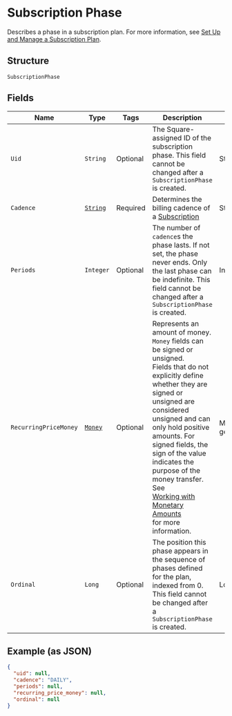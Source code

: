 
# Subscription Phase

Describes a phase in a subscription plan. For more information, see
[Set Up and Manage a Subscription Plan](https://developer.squareup.com/docs/subscriptions-api/setup-plan).

## Structure

`SubscriptionPhase`

## Fields

| Name | Type | Tags | Description | Getter |
|  --- | --- | --- | --- | --- |
| `Uid` | `String` | Optional | The Square-assigned ID of the subscription phase. This field cannot be changed after a `SubscriptionPhase` is created. | String getUid() |
| `Cadence` | [`String`](../../doc/models/subscription-cadence.md) | Required | Determines the billing cadence of a [Subscription](../../doc/models/subscription.md) | String getCadence() |
| `Periods` | `Integer` | Optional | The number of `cadence`s the phase lasts. If not set, the phase never ends. Only the last phase can be indefinite. This field cannot be changed after a `SubscriptionPhase` is created. | Integer getPeriods() |
| `RecurringPriceMoney` | [`Money`](../../doc/models/money.md) | Optional | Represents an amount of money. `Money` fields can be signed or unsigned.<br>Fields that do not explicitly define whether they are signed or unsigned are<br>considered unsigned and can only hold positive amounts. For signed fields, the<br>sign of the value indicates the purpose of the money transfer. See<br>[Working with Monetary Amounts](https://developer.squareup.com/docs/build-basics/working-with-monetary-amounts)<br>for more information. | Money getRecurringPriceMoney() |
| `Ordinal` | `Long` | Optional | The position this phase appears in the sequence of phases defined for the plan, indexed from 0. This field cannot be changed after a `SubscriptionPhase` is created. | Long getOrdinal() |

## Example (as JSON)

```json
{
  "uid": null,
  "cadence": "DAILY",
  "periods": null,
  "recurring_price_money": null,
  "ordinal": null
}
```

